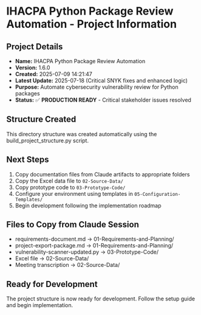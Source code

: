 # IHACPA Python Package Review Automation - Project Information

## Project Details
- **Name:** IHACPA Python Package Review Automation
- **Version:** 1.6.0
- **Created:** 2025-07-09 14:21:47
- **Latest Update:** 2025-07-18 (Critical SNYK fixes and enhanced logic)
- **Purpose:** Automate cybersecurity vulnerability review for Python packages
- **Status:** ✅ **PRODUCTION READY** - Critical stakeholder issues resolved

## Structure Created
This directory structure was created automatically using the build_project_structure.py script.

## Next Steps
1. Copy documentation files from Claude artifacts to appropriate folders
2. Copy the Excel data file to `02-Source-Data/`
3. Copy prototype code to `03-Prototype-Code/`
4. Configure your environment using templates in `05-Configuration-Templates/`
5. Begin development following the implementation roadmap

## Files to Copy from Claude Session
- requirements-document.md → 01-Requirements-and-Planning/
- project-export-package.md → 01-Requirements-and-Planning/
- vulnerability-scanner-updated.py → 03-Prototype-Code/
- Excel file → 02-Source-Data/
- Meeting transcription → 02-Source-Data/

## Ready for Development
The project structure is now ready for development. Follow the setup guide and begin implementation.
